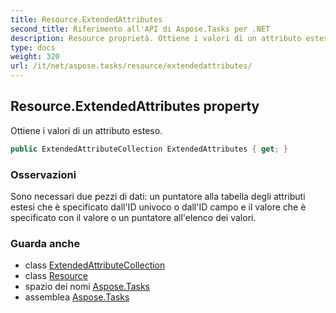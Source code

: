 ```yaml
---
title: Resource.ExtendedAttributes
second_title: Riferimento all'API di Aspose.Tasks per .NET
description: Resource proprietà. Ottiene i valori di un attributo esteso.
type: docs
weight: 320
url: /it/net/aspose.tasks/resource/extendedattributes/
---
```

## Resource.ExtendedAttributes property

Ottiene i valori di un attributo esteso.

```csharp
public ExtendedAttributeCollection ExtendedAttributes { get; }
```

### Osservazioni

Sono necessari due pezzi di dati: un puntatore alla tabella degli attributi estesi che è specificato dall'ID univoco o dall'ID campo e il valore che è specificato con il valore o un puntatore all'elenco dei valori.

### Guarda anche

* class [ExtendedAttributeCollection](../../extendedattributecollection/)
* class [Resource](../)
* spazio dei nomi [Aspose.Tasks](../../resource/)
* assemblea [Aspose.Tasks](../../../)


